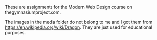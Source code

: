 These are assignments for the Modern Web Design course on thegymnasiumproject.com.

The images in the media folder do not belong to me and I got them from https://en.wikipedia.org/wiki/Dragon. They are just used for educational purposes.
